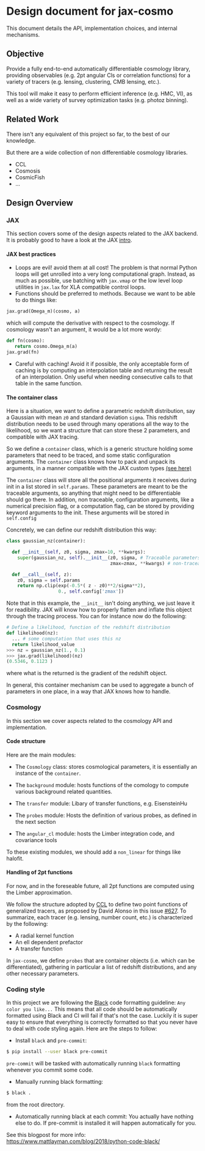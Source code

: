 # Design document for jax-cosmo

This document details the API, implementation choices, and internal mechanisms.

## Objective

Provide a fully end-to-end automatically differentiable cosmology library,
providing observables (e.g. 2pt angular Cls or correlation functions) for a
variety of tracers (e.g. lensing, clustering, CMB lensing, etc.).

This tool will make it easy to perform efficient inference (e.g. HMC, VI), as well as a wide variety of survey optimization tasks (e.g. photoz binning).

## Related Work

There isn't any equivalent of this project so far, to the best of our
knowledge.

But there are a wide collection of non differentiable cosmology libraries.
  - CCL
  - Cosmosis
  - CosmicFish
  - ...

## Design Overview

### JAX

This section covers some of the design aspects related to the JAX backend. It is
probably good to have a look at the JAX [intro](https://jax.readthedocs.io/en/latest/notebooks/quickstart.html).

#### JAX best practices

 - Loops are evil! avoid them at all cost! The problem is that normal Python
 loops will get unrolled into a very long computational graph. Instead, as
 much as possible, use batching with `jax.vmap` or the low level loop utilities
 in `jax.lax` for XLA compatible control loops.
 - Functions should be preferred to methods. Because we want to be able to do
 things like:
 ```python
 jax.grad(Omega_m)(cosmo, a)
 ```
 which will compute the derivative with respect to the cosmology. If cosmology
 wasn't an argument, it would be a lot more wordy:
 ```python
 def fn(cosmo):
    return cosmo.Omega_m(a)
 jax.grad(fn)
 ```
 - Careful with caching! Avoid it if possible, the only acceptable form of
 caching is by computing an interpolation table and returning the result of an
 interpolation. Only useful when needing consecutive calls to that table in the
 same function.

#### The container class

Here is a situation, we want to define a parametric redshift distribution, say
a Gaussian with mean `z0` and standard deviation `sigma`. This redshift distribution
needs to be used through many operations all the  way to the likelihood, so
we want a structure that can store these 2 parameters, and compatible with JAX
tracing.

So we define a `container` class, which is a generic structure holding some
parameters that need to be traced, and some static configuration arguments. The
`container` class knows how to pack and unpack its arguments, in a manner compatible
with the JAX custom types [(see here)](https://jax.readthedocs.io/en/latest/notebooks/JAX_pytrees.html)

The `container` class will store all the positional arguments it receives during
init in a list stored in `self.params`. These parameters are meant to be the
traceable arguments, so anything that might need to be differentiable should go
there. In addition, non traceable, configuration arguments, like a numerical precision
flag, or a computation flag, can be stored by providing keyword arguments to the
init. These arguments will be stored in `self.config`

Concretely, we can define our redshift distribution this way:
```python
class gaussian_nz(container):

  def __init__(self, z0, sigma, zmax=10, **kwargs):
    super(gaussian_nz, self).__init__(z0, sigma, # Traceable parameters
                                      zmax=zmax, **kwargs) # non-traceable configuration

  def __call__(self, z):
    z0, sigma = self.params
    return np.clip(exp(-0.5*( z - z0)**2/sigma**2),
                   0., self.config['zmax'])
```
Note that in this example, the `__init__` isn't doing anything, we just leave it
for readibility. JAX will know how to properly flatten and inflate this object
through the tracing process. You can for instance now do the following:
```python
# Define a likelihood, function of the redshift distribution
def likelihood(nz):
  ... # some computation that uses this nz
  return likelihood_value
>>> nz = gaussian_nz(1., 0.1)
>>> jax.grad(likelihood)(nz)
(0.5346, 0.1123 )
```
where what is the returned is the gradient of the redshift object.

In general, this container mechanism can be used to aggregate a bunch of
parameters in one place, in a way that JAX knows how to handle.

### Cosmology

In this section we cover aspects related to the cosmology API and implementation.

#### Code structure

Here are the main modules:

  - The `Cosmology` class: stores cosmological parameters, it is essentially an
  instance of the `container`.

  - The `background` module: hosts functions of the comology to compute various
  background related quantities.

  - The `transfer` module: Libary of transfer functions, e.g. EisensteinHu

  - The `probes` module: Hosts the definition of various probes, as defined in the next section

  - The `angular_cl` module: hosts the Limber integration code, and covariance tools

To these existing modules, we should add a `non_linear` for things like halofit.

#### Handling of 2pt functions

For now, and in the foreseable future, all 2pt functions are computed using the
Limber approximation.

We follow the structure adopted by [CCL](https://github.com/LSSTDESC/CCL) to define two point functions of generalized tracers, as proposed by David Alonso in this issue [#627](https://github.com/LSSTDESC/CCL/issues/627). To summarize, each
tracer (e.g. lensing, number count, etc.) is characterized by the following:
  - A radial kernel function
  - An ell dependent prefactor
  - A transfer function

In `jax-cosmo`, we define `probes` that are container
objects (i.e. which can be differentiated), gathering in particular a list of
redshift distributions, and any other necessary parameters.

### Coding style

In this project we are following the [Black](https://github.com/psf/black) code formatting guideline:
`Any color you like...`
This means that all code should be automatically formatted using Black and CI will fail if that's not the case. Luckily it is super easy to ensure that everything is correctly formatted so that you never have to deal
with code styling again. Here are the steps to follow:

- Install `black` and `pre-commit`:
```bash
$ pip install --user black pre-commit
```
`pre-commit` will be tasked with automatically running `black` formatting
whenever you commit some code.

- Manually running black formatting:
```bash
$ black .
```
from the root directory.

- Automatically running black at each commit: You actually have nothing
else to do. If pre-commit is installed it will happen automatically for
you.

See this blogpost for more info: https://www.mattlayman.com/blog/2018/python-code-black/
